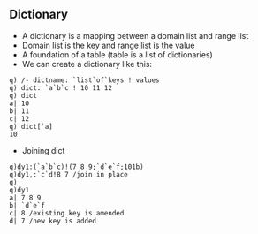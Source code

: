 ## Dictionary
* A dictionary is a mapping between a domain list and range list
* Domain list is the key and range list is the value
* A foundation of a table (table is a list of dictionaries)
* We can create a dictionary like this:
```
q) /- dictname: `list`of`keys ! values
q) dict: `a`b`c ! 10 11 12
q) dict
a| 10
b| 11
c| 12
q) dict[`a] 
10
```
* Joining dict
```
q)dy1:(`a`b`c)!(7 8 9;`d`e`f;101b)
q)dy1,:`c`d!8 7 /join in place
q)
q)dy1
a| 7 8 9
b| `d`e`f
c| 8 /existing key is amended
d| 7 /new key is added
```
